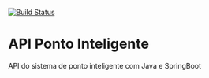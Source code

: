 [![Build Status](https://travis-ci.com/thiagokichiro/ponto-inteligente-api.svg?branch=master)](https://travis-ci.com/thiagokichiro/ponto-inteligente-api)
# API Ponto Inteligente
API do sistema de ponto inteligente com Java e SpringBoot
